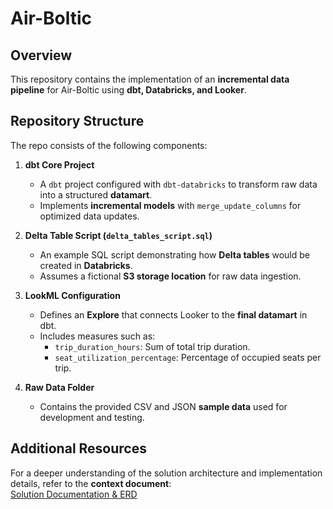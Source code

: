 # Air-Boltic

## Overview  
This repository contains the implementation of an **incremental data pipeline** for Air-Boltic using **dbt, Databricks, and Looker**.  

## Repository Structure  
The repo consists of the following components:  

1. **dbt Core Project**  
   - A `dbt` project configured with `dbt-databricks` to transform raw data into a structured **datamart**.  
   - Implements **incremental models** with `merge_update_columns` for optimized data updates.  

2. **Delta Table Script (`delta_tables_script.sql`)**  
   - An example SQL script demonstrating how **Delta tables** would be created in **Databricks**.  
   - Assumes a fictional **S3 storage location** for raw data ingestion.  

3. **LookML Configuration**  
   - Defines an **Explore** that connects Looker to the **final datamart** in dbt.  
   - Includes measures such as:  
     - `trip_duration_hours`: Sum of total trip duration.  
     - `seat_utilization_percentage`: Percentage of occupied seats per trip.  

4. **Raw Data Folder**  
   - Contains the provided CSV and JSON **sample data** used for development and testing.  

## Additional Resources  
For a deeper understanding of the solution architecture and implementation details, refer to the **context document**:  
[Solution Documentation & ERD](https://docs.google.com/document/d/1W04gBfo_bpGOIeDRofLLMP1Sk-_qe_6f2Auk6QofioI/edit?tab=t.0)  
